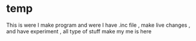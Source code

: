 # temp
This is were I make program and were I have .inc file , make live changes , and have experiment , all type of stuff make my me is here
